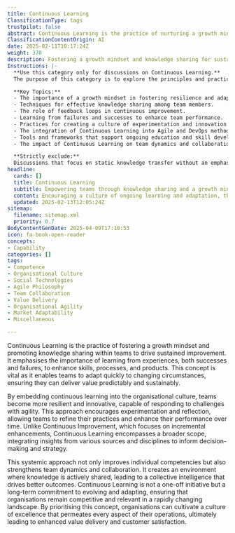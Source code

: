 ```yaml
---
title: Continuous Learning
ClassificationType: tags
trustpilot: false
abstract: Continuous Learning is the practice of nurturing a growth mindset and facilitating knowledge sharing within teams to achieve ongoing improvement. Originating from the need to adapt to rapidly changing environments, this concept underscores the significance of learning from both successes and failures to enhance skills, processes, and products. It is crucial in agile and DevOps contexts, as it enables teams to respond swiftly to challenges, ensuring consistent and sustainable value delivery. By embedding continuous learning into an organisation's culture, teams become more resilient and innovative, fostering an environment that encourages experimentation and reflection. This approach not only refines practices and boosts performance but also integrates insights from diverse sources to inform strategic decision-making. Unlike Continuous Improvement, which focuses on incremental changes, Continuous Learning adopts a broader perspective, enhancing individual competencies and strengthening team dynamics. It promotes active knowledge sharing, leading to collective intelligence that drives superior outcomes. Continuous Learning is a long-term commitment rather than a one-off initiative, essential for organisations to remain competitive and relevant in a fast-evolving landscape. By prioritising this practice, organisations can cultivate a culture of excellence that enhances value delivery and customer satisfaction across all operations.
ClassificationContentOrigin: AI
date: 2025-02-11T10:17:24Z
weight: 370
description: Fostering a growth mindset and knowledge sharing for sustained team improvement.
Instructions: |-
  **Use this category only for discussions on Continuous Learning.**  
  The purpose of this category is to explore the principles and practices that promote a growth mindset and facilitate knowledge sharing within teams, ultimately leading to sustained improvement and adaptability in Agile, DevOps, and Lean environments.

  **Key Topics:**
  - The importance of a growth mindset in fostering resilience and adaptability.
  - Techniques for effective knowledge sharing among team members.
  - The role of feedback loops in continuous improvement.
  - Learning from failures and successes to enhance team performance.
  - Practices for creating a culture of experimentation and innovation.
  - The integration of Continuous Learning into Agile and DevOps methodologies.
  - Tools and frameworks that support ongoing education and skill development.
  - The impact of Continuous Learning on team dynamics and collaboration.

  **Strictly exclude:**  
  Discussions that focus on static knowledge transfer without an emphasis on growth, topics unrelated to team improvement, or misinterpretations of Continuous Learning that do not align with Agile, DevOps, or Lean philosophies.
headline:
  cards: []
  title: Continuous Learning
  subtitle: Empowering teams through knowledge sharing and a growth mindset for ongoing improvement and adaptability in complex environments.
  content: Encouraging a culture of ongoing learning and adaptation, this classification highlights practices that enhance team collaboration, knowledge sharing, and reflective improvement. Posts should explore topics such as feedback loops, experimentation, metrics for learning, and strategies for navigating complex challenges in dynamic environments.
  updated: 2025-02-13T12:05:24Z
sitemap:
  filename: sitemap.xml
  priority: 0.7
BodyContentGenDate: 2025-04-09T17:10:53
icon: fa-book-open-reader
concepts:
- Capability
categories: []
tags:
- Competence
- Organisational Culture
- Social Technologies
- Agile Philosophy
- Team Collaboration
- Value Delivery
- Organisational Agility
- Market Adaptability
- Miscellaneous

---
```

Continuous Learning is the practice of fostering a growth mindset and promoting knowledge sharing within teams to drive sustained improvement. It emphasises the importance of learning from experiences, both successes and failures, to enhance skills, processes, and products. This concept is vital as it enables teams to adapt quickly to changing circumstances, ensuring they can deliver value predictably and sustainably.

By embedding continuous learning into the organisational culture, teams become more resilient and innovative, capable of responding to challenges with agility. This approach encourages experimentation and reflection, allowing teams to refine their practices and enhance their performance over time. Unlike Continuous Improvement, which focuses on incremental enhancements, Continuous Learning encompasses a broader scope, integrating insights from various sources and disciplines to inform decision-making and strategy.

This systemic approach not only improves individual competencies but also strengthens team dynamics and collaboration. It creates an environment where knowledge is actively shared, leading to a collective intelligence that drives better outcomes. Continuous Learning is not a one-off initiative but a long-term commitment to evolving and adapting, ensuring that organisations remain competitive and relevant in a rapidly changing landscape. By prioritising this concept, organisations can cultivate a culture of excellence that permeates every aspect of their operations, ultimately leading to enhanced value delivery and customer satisfaction.

